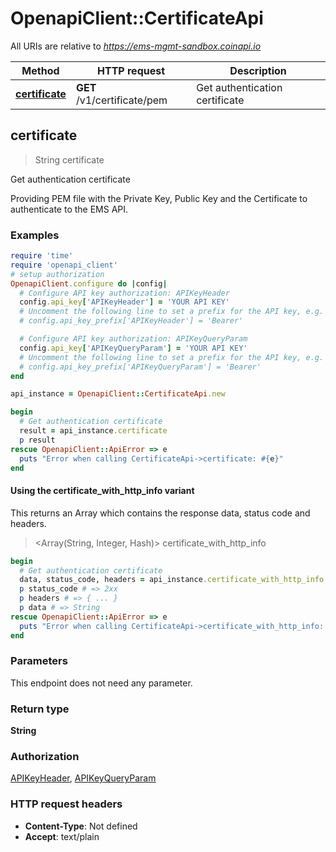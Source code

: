 # OpenapiClient::CertificateApi

All URIs are relative to *https://ems-mgmt-sandbox.coinapi.io*

| Method | HTTP request | Description |
| ------ | ------------ | ----------- |
| [**certificate**](CertificateApi.md#certificate) | **GET** /v1/certificate/pem | Get authentication certificate |


## certificate

> String certificate

Get authentication certificate

Providing PEM file with the Private Key, Public Key and the Certificate to authenticate to the EMS API.

### Examples

```ruby
require 'time'
require 'openapi_client'
# setup authorization
OpenapiClient.configure do |config|
  # Configure API key authorization: APIKeyHeader
  config.api_key['APIKeyHeader'] = 'YOUR API KEY'
  # Uncomment the following line to set a prefix for the API key, e.g. 'Bearer' (defaults to nil)
  # config.api_key_prefix['APIKeyHeader'] = 'Bearer'

  # Configure API key authorization: APIKeyQueryParam
  config.api_key['APIKeyQueryParam'] = 'YOUR API KEY'
  # Uncomment the following line to set a prefix for the API key, e.g. 'Bearer' (defaults to nil)
  # config.api_key_prefix['APIKeyQueryParam'] = 'Bearer'
end

api_instance = OpenapiClient::CertificateApi.new

begin
  # Get authentication certificate
  result = api_instance.certificate
  p result
rescue OpenapiClient::ApiError => e
  puts "Error when calling CertificateApi->certificate: #{e}"
end
```

#### Using the certificate_with_http_info variant

This returns an Array which contains the response data, status code and headers.

> <Array(String, Integer, Hash)> certificate_with_http_info

```ruby
begin
  # Get authentication certificate
  data, status_code, headers = api_instance.certificate_with_http_info
  p status_code # => 2xx
  p headers # => { ... }
  p data # => String
rescue OpenapiClient::ApiError => e
  puts "Error when calling CertificateApi->certificate_with_http_info: #{e}"
end
```

### Parameters

This endpoint does not need any parameter.

### Return type

**String**

### Authorization

[APIKeyHeader](../README.md#APIKeyHeader), [APIKeyQueryParam](../README.md#APIKeyQueryParam)

### HTTP request headers

- **Content-Type**: Not defined
- **Accept**: text/plain

